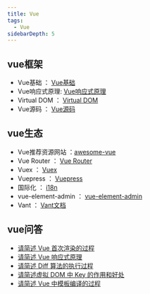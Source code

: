 ```yaml
---
title: Vue
tags:
  - Vue
sidebarDepth: 5
---
```


## vue框架
- Vue基础 ： [Vue基础](./vue-base/01)
- Vue响应式原理: [Vue响应式原理](./vue-observe/01)
- Virtual DOM ： [Virtual DOM](./virtual-dom/01)
- Vue源码 ： [Vue源码](./vue-source-code/01)

## vue生态
- Vue推荐资源网站 ：[awesome-vue](https://github.com/vuejs/awesome-vue)
- Vue Router ： [Vue Router](./vue-router/01)
- Vuex ： [Vuex](./vuex/01vuex)
- Vuepress ： [Vuepress](./vuepress/01)
- 国际化 ： [i18n](./i18n/01)
- vue-element-admin ： [vue-element-admin](./vue-element-admin/01)
- Vant ： [Vant文档](./vant/01)

## vue问答
- [请简述 Vue 首次渲染的过程](./vue-source-code/Q&A.html#三、请简述-vue-首次渲染的过程)
- [请简述 Vue 响应式原理](./vue-observe/03.html#五、请简述-vue-响应式原理)
- [请简述 Diff 算法的执行过程](./virtual-dom/04.html#四、请简述-diff-算法的执行过程)
- [请简述虚拟 DOM 中 Key 的作用和好处](./virtual-dom/04.html#五、请简述虚拟-dom-中-key-的作用和好处)
- [请简述 Vue 中模板编译的过程](./vue-source-code/Q&A.html#模板编译)
